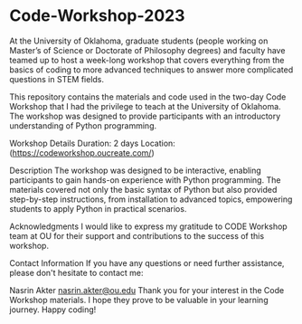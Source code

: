 # Code-Workshop-2023
At the University of Oklahoma, graduate students (people working on Master’s of Science or Doctorate of Philosophy degrees) and faculty have teamed up to host a week-long workshop that covers everything from the basics of coding to more advanced techniques to answer more complicated questions in STEM fields.

This repository contains the materials and code used in the two-day Code Workshop that I had the privilege to teach at the University of Oklahoma. The workshop was designed to provide participants with an introductory understanding of Python programming.

Workshop Details
Duration: 2 days
Location: (https://codeworkshop.oucreate.com/)

Description
The workshop was designed to be interactive, enabling participants to gain hands-on experience with Python programming. The materials covered not only the basic syntax of Python but also provided step-by-step instructions, from installation to advanced topics, empowering students to apply Python in practical scenarios.

Acknowledgments
I would like to express my gratitude to CODE Workshop team at OU for their support and contributions to the success of this workshop.

Contact Information
If you have any questions or need further assistance, please don't hesitate to contact me:

Nasrin Akter
nasrin.akter@ou.edu
Thank you for your interest in the Code Workshop materials. I hope they prove to be valuable in your learning journey. Happy coding!
